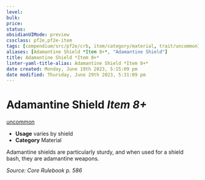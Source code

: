 ```yaml
---
level:
bulk:
price:
status:
obsidianUIMode: preview
cssclass: pf2e,pf2e-item
tags: [compendium/src/pf2e/crb, item/category/material, trait/uncommon]
aliases: [Adamantine Shield *Item 8+*, "Adamantine Shield"]
title: Adamantine Shield *Item 8+*
linter-yaml-title-alias: Adamantine Shield *Item 8+*
date created: Monday, June 19th 2023, 5:15:09 pm
date modified: Thursday, June 29th 2023, 5:31:09 pm
---
```


# Adamantine Shield *Item 8+*

[uncommon](rules/traits/uncommon.md)  

- **Usage** varies by shield
- **Category** Material

Adamantine shields are particularly sturdy, and when used for a shield bash, they are adamantine weapons.

*Source: Core Rulebook p. 586*
